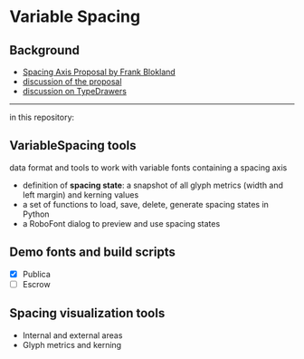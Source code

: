 Variable Spacing
================

Background
----------

- [Spacing Axis Proposal by Frank Blokland](http://github.com/Microsoft/OpenTypeDesignVariationAxisTags/blob/master/Proposals/Spacing_Axis/ProposalSummary.md)
- [discussion of the proposal](https://github.com/Microsoft/OpenTypeDesignVariationAxisTags/issues/11)
- [discussion on TypeDrawers](https://typedrawers.com/discussion/2088/otvar-spacing-axis)

- - -

in this repository:

VariableSpacing tools
---------------------

data format and tools to work with variable fonts containing a spacing axis

- definition of **spacing state**: a snapshot of all glyph metrics (width and left margin) and kerning values
- a set of functions to load, save, delete, generate spacing states in Python
- a RoboFont dialog to preview and use spacing states

Demo fonts and build scripts
----------------------------

- [x] Publica
- [ ] Escrow

Spacing visualization tools
---------------------------

- Internal and external areas
- Glyph metrics and kerning
